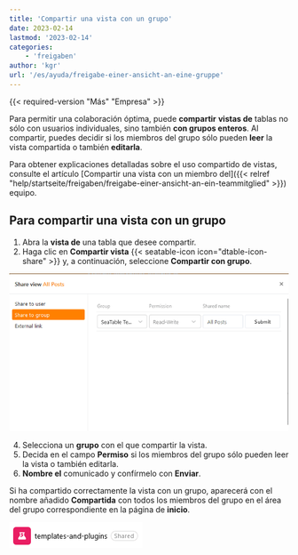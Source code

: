 ```yaml
---
title: 'Compartir una vista con un grupo'
date: 2023-02-14
lastmod: '2023-02-14'
categories:
    - 'freigaben'
author: 'kgr'
url: '/es/ayuda/freigabe-einer-ansicht-an-eine-gruppe'
---
```


{{< required-version "Más" "Empresa" >}}

Para permitir una colaboración óptima, puede **compartir** **vistas de** tablas no sólo con usuarios individuales, sino también **con grupos enteros**. Al compartir, puedes decidir si los miembros del grupo sólo pueden **leer** la vista compartida o también **editarla**.

Para obtener explicaciones detalladas sobre el uso compartido de vistas, consulte el artículo [Compartir una vista con un miembro del]({{< relref "help/startseite/freigaben/freigabe-einer-ansicht-an-ein-teammitglied" >}}) equipo.

## Para compartir una vista con un grupo

1. Abra la **vista de** una tabla que desee compartir.
2. Haga clic en **Compartir vista** {{< seatable-icon icon="dtable-icon-share" >}} y, a continuación, seleccione **Compartir con grupo**.

![Compartir una vista con un grupo](images/Freigabe-einer-Ansicht-an-eine-Gruppe.png)

4. Selecciona un **grupo** con el que compartir la vista.
5. Decida en el campo **Permiso** si los miembros del grupo sólo pueden leer la vista o también editarla.
6. **Nombre el** comunicado y confírmelo con **Enviar**.

Si ha compartido correctamente la vista con un grupo, aparecerá con el nombre añadido **Compartida** con todos los miembros del grupo en el área del grupo correspondiente en la página de **inicio**.

![Vista dividida en un grupo en la página de inicio](images/Geteilte-Ansicht-in-einer-Gruppe-auf-der-Startseite.png)
